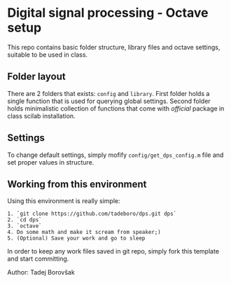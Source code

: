 # Digital signal processing - Octave setup

This repo contains basic folder structure, library files and octave
settings, suitable to be used in class.


## Folder layout

There are 2 folders that exists: `config` and `library`. First folder
holds a single function that is used for querying global settings.
Second folder holds minimalistic collection of functions that come with
_official_ package in class scilab installation.


## Settings

To change default settings, simply mofify `config/get_dps_config.m` file
and set proper values in structure.


## Working from this environment

Using this environment is really simple:

    1. `git clone https://github.com/tadeboro/dps.git dps`
    2. `cd dps`
    3. `octave`
    4. Do some math and make it scream from speaker;)
    5. (Optional) Save your work and go to sleep

In order to keep any work files saved in git repo, simply fork this
template and start committing.


Author: Tadej Borovšak
